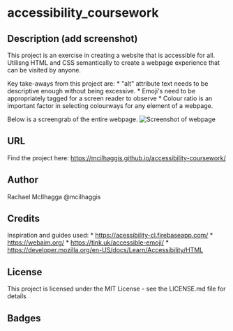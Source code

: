 # accessibility_coursework


## Description (add screenshot)
 This project is an exercise in creating a website that is accessible for all. Utilisng HTML and CSS semantically to create a webpage experience that can be visited by anyone.

 Key take-aways from this project are: 
    * "alt" attribute text needs to be descriptive enough without being excessive.
    * Emoji's need to be appropriately tagged for a screen reader to observe
    * Colour ratio is an important factor in selecting colourways for any element of a webpage.

Below is a screengrab of the entire webpage.
![Screenshot of webpage](/images/full-webpage-screengrab.png)


## URL

Find the project here: https://mcilhaggis.github.io/accessibility-coursework/

## Author
Rachael McIlhagga
@mcilhaggis

## Credits

Inspiration and guides used:
    * https://acessibility-cl.firebaseapp.com/ 
    * https://webaim.org/
    * https://tink.uk/accessible-emoji/
    * https://developer.mozilla.org/en-US/docs/Learn/Accessibility/HTML

## License
This project is licensed under the MIT License - see the LICENSE.md file for details

## Badges

